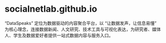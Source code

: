 # socialnetlab.github.io
“DataSpeaks” 定位为数据驱动的内容聚合平台，以 “让数据发声，让信息易懂” 为核心理念，连接数据新闻、人文研究、技术工具与可视化表达，为研究者、媒体人、学生及数据爱好者提供一站式数据内容与服务入口。
